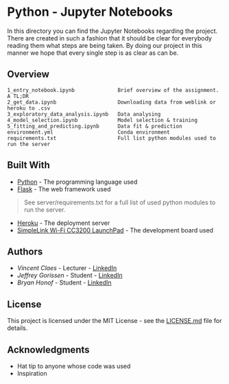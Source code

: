 # Python - Jupyter Notebooks

In this directory you can find the Jupyter Notebooks regarding the project. 
There are created in such a fashion that it should be clear for everybody reading them what steps are being taken.
By doing our project in this manner we hope that every single step is as clear as can be.

## Overview

```
1_entry_notebook.ipynb				Brief overview of the assignment. A TL;DR
2_get_data.ipynb					Downloading data from weblink or heroku to .csv
3_exploratory_data_analysis.ipynb	Data analysing
4_model_selection.ipynb				Model selection & training
5_fitting_and_predicting.ipynb		Data fit & prediction
environment.yml						Conda environment
requirements.txt					Full list python modules used to run the server
```

## Built With

* [Python](https://www.python.org/) - The programming language used
* [Flask](http://flask.pocoo.org/) - The web framework used
> See server/requirements.txt for a full list of used python modules to run the server.
* [Heroku](https://www.heroku.com/home) - The deployment server
* [SimpleLink Wi-Fi CC3200 LaunchPad](http://www.ti.com/tool/CC3200-LAUNCHXL) - The development board used

## Authors

* *Vincent Claes*    - Lecturer - [LinkedIn](https://www.linkedin.com/in/vincentclaes/)
* *Jeffrey Gorissen* - Student  - [LinkedIn](https://www.linkedin.com/in/jeffrey-gorissen-6120a2142/)
* *Bryan Honof*      - Student  - [LinkedIn](https://www.linkedin.com/in/bryan-honof/)

## License

This project is licensed under the MIT License - see the [LICENSE.md](LICENSE.md) file for details.

## Acknowledgments

* Hat tip to anyone whose code was used
* Inspiration

